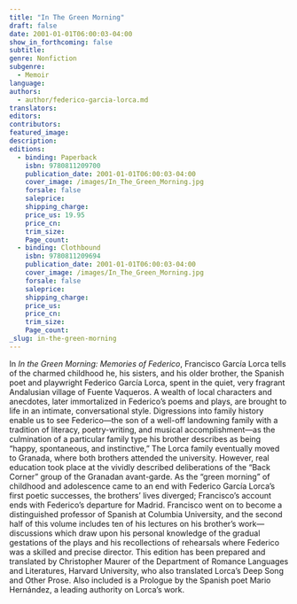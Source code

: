 ```yaml
---
title: "In The Green Morning"
draft: false
date: 2001-01-01T06:00:03-04:00
show_in_forthcoming: false
subtitle:
genre: Nonfiction
subgenre:
  - Memoir
language:
authors:
  - author/federico-garcia-lorca.md
translators:
editors:
contributors:
featured_image:
description:
editions:
  - binding: Paperback
    isbn: 9780811209700
    publication_date: 2001-01-01T06:00:03-04:00
    cover_image: /images/In_The_Green_Morning.jpg
    forsale: false
    saleprice:
    shipping_charge:
    price_us: 19.95
    price_cn:
    trim_size:
    Page_count:
  - binding: Clothbound
    isbn: 9780811209694
    publication_date: 2001-01-01T06:00:03-04:00
    cover_image: /images/In_The_Green_Morning.jpg
    forsale: false
    saleprice:
    shipping_charge:
    price_us:
    price_cn:
    trim_size:
    Page_count:
_slug: in-the-green-morning
---
```


In _In the Green Morning: Memories of Federico_, Francisco García Lorca tells of the charmed childhood he, his sisters, and his older brother, the Spanish poet and playwright Federico García Lorca, spent in the quiet, very fragrant Andalusian village of Fuente Vaqueros. A wealth of local characters and anecdotes, later immortalized in Federico’s poems and plays, are brought to life in an intimate, conversational style. Digressions into family history enable us to see Federico—the son of a well-off landowning family with a tradition of literacy, poetry-writing, and musical accomplishment—as the culmination of a particular family type his brother describes as being “happy, spontaneous, and instinctive,” The Lorca family eventually moved to Granada, where both brothers attended the university. However, real education took place at the vividly described deliberations of the “Back Corner” group of the Granadan avant-garde. As the “green morning” of childhood and adolescence came to an end with Federico García Lorca’s first poetic successes, the brothers’ lives diverged; Francisco’s account ends with Federico’s departure for Madrid. Francisco went on to become a distinguished professor of Spanish at Columbia University, and the second half of this volume includes ten of his lectures on his brother’s work—discussions which draw upon his personal knowledge of the gradual gestations of the plays and his recollections of rehearsals where Federico was a skilled and precise director. This edition has been prepared and translated by Christopher Maurer of the Department of Romance Languages and Literatures, Harvard University, who also translated Lorca’s Deep Song and Other Prose. Also included is a Prologue by the Spanish poet Mario Hernández, a leading authority on Lorca’s work.

